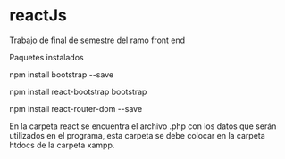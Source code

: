 # reactJs
Trabajo de final de semestre del ramo front end 

Paquetes instalados

npm install bootstrap --save

npm install react-bootstrap bootstrap

npm install react-router-dom --save

En la carpeta react se encuentra el archivo .php con los datos que serán utilizados en el programa, 
esta carpeta se debe colocar en la carpeta htdocs de la carpeta xampp.

